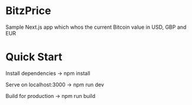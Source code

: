 # BitzPrice
Sample Next.js app which whos the current Bitcoin value in USD, GBP and EUR

# Quick Start
Install dependencies ->
npm install

Serve on localhost:3000 ->
npm run dev

Build for production ->
npm run build
